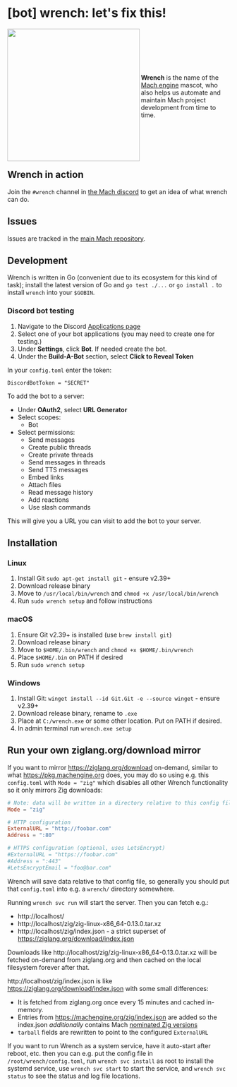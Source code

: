 # [bot] wrench: let's fix this!

<img width="300px" align="left" src="https://raw.githubusercontent.com/hexops/media/b71e82ae9ea20c22a2eb3ab95d8ba48684635620/mach/wrench_rocket.svg">
<br>
<br>
<br>
<br>
<br>
<br>
<strong>Wrench</strong> is the name of the <a href="https://machengine.org">Mach engine</a> mascot, who also helps us automate and maintain Mach project development from time to time.
</div>
<br>
<br>
<br>
<br>
<br>
<br>

## Wrench in action

Join the `#wrench` channel in [the Mach discord](https://discord.gg/XNG3NZgCqp) to get an idea of what wrench can do.

## Issues

Issues are tracked in the [main Mach repository](https://github.com/hexops/mach/issues?q=is%3Aissue+is%3Aopen+label%3Awrench).

## Development

Wrench is written in Go (convenient due to its ecosystem for this kind of task); install the latest version of Go and `go test ./...` or `go install .` to install `wrench` into your `$GOBIN`.

### Discord bot testing

1. Navigate to the Discord [Applications page](https://discordapp.com/developers/applications/me)
2. Select one of your bot applications (you may need to create one for testing.)
3. Under **Settings**, click **Bot**. If needed create the bot.
5. Under the **Build-A-Bot** section, select **Click to Reveal Token**

In your `config.toml` enter the token:

```
DiscordBotToken = "SECRET"
```

To add the bot to a server:

* Under **OAuth2**, select **URL Generator**
* Select scopes:
  * Bot
* Select permissions:
  * Send messages
  * Create public threads
  * Create private threads
  * Send messages in threads
  * Send TTS messages
  * Embed links
  * Attach files
  * Read message history
  * Add reactions
  * Use slash commands

This will give you a URL you can visit to add the bot to your server.

## Installation

### Linux

1. Install Git `sudo apt-get install git` - ensure v2.39+
2. Download release binary
3. Move to `/usr/local/bin/wrench` and `chmod +x /usr/local/bin/wrench`
4. Run `sudo wrench setup` and follow instructions

### macOS

1. Ensure Git v2.39+ is installed (use `brew install git`)
2. Download release binary
3. Move to `$HOME/.bin/wrench` and `chmod +x $HOME/.bin/wrench`
4. Place `$HOME/.bin` on PATH if desired
5. Run `sudo wrench setup`

### Windows

1. Install Git: `winget install --id Git.Git -e --source winget` - ensure v2.39+
2. Download release binary, rename to `.exe`
3. Place at `C:/wrench.exe` or some other location. Put on PATH if desired.
4. In admin terminal run `wrench.exe setup`

## Run your own ziglang.org/download mirror

If you want to mirror https://ziglang.org/download on-demand, similar to what https://pkg.machengine.org does,
you may do so using e.g. this `config.toml` with `Mode = "zig"` which disables all other Wrench functionality so it only mirrors Zig downloads:

```toml
# Note: data will be written in a directory relative to this config file.
Mode = "zig"

# HTTP configuration
ExternalURL = "http://foobar.com"
Address = ":80"

# HTTPS configuration (optional, uses LetsEncrypt)
#ExternalURL = "https://foobar.com"
#Address = ":443"
#LetsEncryptEmail = "foo@bar.com"
```

Wrench will save data relative to that config file, so generally you should put that `config.toml` into e.g. a `wrench/` directory somewhere.

Running `wrench svc run` will start the server. Then you can fetch e.g.:

* http://localhost/
* http://localhost/zig/zig-linux-x86_64-0.13.0.tar.xz
* http://localhost/zig/index.json - a strict superset of https://ziglang.org/download/index.json

Downloads like http://localhost/zig/zig-linux-x86_64-0.13.0.tar.xz will be fetched on-demand from ziglang.org and then cached on the local filesystem forever after that.

http://localhost/zig/index.json is like https://ziglang.org/download/index.json with some small differences:

* It is fetched from ziglang.org once every 15 minutes and cached in-memory.
* Entries from https://machengine.org/zig/index.json are added so the index.json _additionally_ contains Mach [nominated Zig versions](https://machengine.org/about/nominated-zig/)
* `tarball` fields are rewritten to point to the configured `ExternalURL`

If you want to run Wrench as a system service, have it auto-start after reboot, etc. then you can e.g. put the config file in `/root/wrench/config.toml`, run `wrench svc install` as root to install the systemd service, use `wrench svc start` to start the service, and `wrench svc status` to see the status and log file locations.